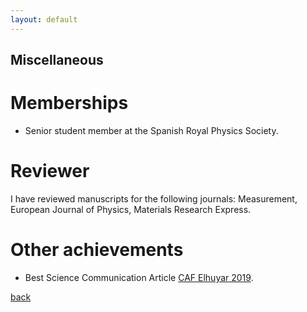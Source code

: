 ```yaml
---
layout: default
---
```


## Miscellaneous

# Memberships

- Senior student member at the Spanish Royal Physics Society.

# Reviewer

I have reviewed manuscripts for the following journals: Measurement, European Journal of Physics, Materials Research Express.

# Other achievements

- Best Science Communication Article [CAF Elhuyar 2019](https://www.elhuyar.eus/en/site/projects/caf-elhuyar-en/prize-winners).

[back](./)
